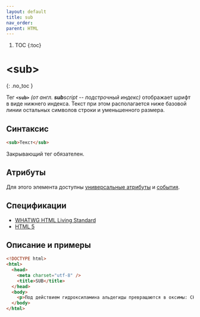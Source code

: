 ```yaml
---
layout: default
title: sub
nav_order:
parent: HTML
---
```


<!-- prettier-ignore-start -->
1. TOC
{:toc}

# &lt;sub&gt;
{: .no_toc }
<!-- prettier-ignore-end -->

Тег **`<sub>`** _(от англ. **sub**script -- подстрочный индекс)_ отображает шрифт в виде нижнего индекса. Текст при этом располагается ниже базовой линии остальных символов строки и уменьшенного размера.

## Синтаксис

```html
<sub>Текст</sub>
```

Закрывающий тег обязателен.

## Атрибуты

Для этого элемента доступны [универсальные атрибуты](/lib/uni-attr/) и [события](/lib/events/).

## Спецификации

- [WHATWG HTML Living Standard](https://html.spec.whatwg.org/multipage/semantics.html#the-sub-and-sup-elements)
- [HTML 5](http://www.w3.org/TR/html5/textlevel-semantics.html#the-sub-and-sup-elements)

## Описание и примеры

```html
<!DOCTYPE html>
<html>
  <head>
    <meta charset="utf-8" />
    <title>SUB</title>
  </head>
  <body>
    <p>Под действием гидроксиламина альдегиды превращаются в оксимы: СН<sub>3</sub>СНО + NH<sub>2</sub>OH = CH<sub>3</sub>C(=NOH)H + H<sub>2</sub>O</p>
  </body>
</html>
```
